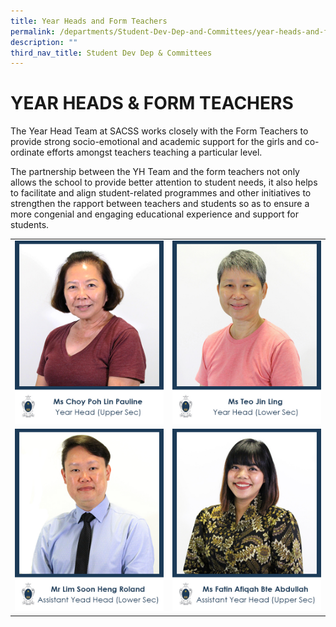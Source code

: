 ```yaml
---
title: Year Heads and Form Teachers
permalink: /departments/Student-Dev-Dep-and-Committees/year-heads-and-form-teachers/
description: ""
third_nav_title: Student Dev Dep & Committees
---
```

# YEAR HEADS & FORM TEACHERS
The Year Head Team at SACSS works closely with the Form Teachers to provide strong socio-emotional and academic support for the girls and co-ordinate efforts amongst teachers teaching a particular level.

The partnership between the YH Team and the form teachers not only allows the school to provide better attention to student needs, it also helps to facilitate and align student-related programmes and other initiatives to strengthen the rapport between teachers and students so as to ensure a more congenial and engaging educational experience and support for students.

|   |   |
|---|---|
| ![](/images/Departments/Student%20Dev%20Dep%20&%20Committees/1_MDM-CHOY-POH-LIN-PAULINE.jpg)  |![](/images/Departments/Student%20Dev%20Dep%20&%20Committees/2_MS-TEO-JIN-LING.jpg)   |
|  ![](/images/Departments/Student%20Dev%20Dep%20&%20Committees/3_MR-LIM-SOON-HENG-ROLAND.jpg) | ![](/images/Departments/Student%20Dev%20Dep%20&%20Committees/4_MDM-FATIN-AFIQAH.jpg)  |